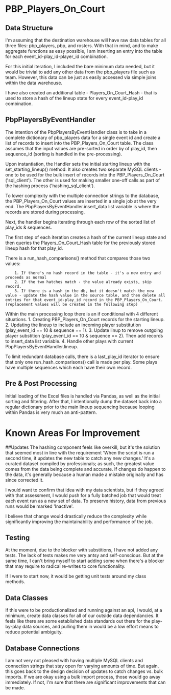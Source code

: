 # PBP_Players_On_Court

## Data Structure
I'm assuming that the destination warehouse will have raw data tables for all three files: pbp_players, pbp, and rosters. With that in mind, and to make aggregate functions as easy possible, I am inserting an entry into the table for each event_id-play_id-player_id combination.

For this initial iteration, I included the bare minimum data needed, but it would be trivial to add any other data from the pbp_players file such as team. However, this data can be just as easily accessed via simple joins within the data warehouse.

I have also created an additional table - Players_On_Court_Hash - that is used to store a hash of the lineup state for every event_id-play_id combination.


## PbpPlayersByEventHandler
The intention of the PbpPlayersByEventHandler class is to take in a complete dictionary of pbp_players data for a single event id and create a list of records to insert into the PBP_Players_On_Court table. 
The class assumes that the input values are pre-sorted in order by of play_id, then sequence_id (sorting is handled in the pre-processing).

Upon instantiation, the Handler sets the initial starting lineup with the set_starting_lineup() method. 
It also creates two separate MySQL clients - one to be used for the bulk insert of records into the PBP_Players_On_Court ('sql_client'). The other is used for making smaller one-off calls as part of the hashing process ('hashing_sql_client').

To lower complexity with the multiple connection strings to the database, the PBP_Players_On_Court values are inserted in a single job at the very end. 
The PbpPlayersByEventHandler.insert_data list variable is where the records are stored during processing.

Next, the handler begins iterating through each row of the sorted list of play_ids & sequences.
  
The first step of each iteration creates a hash of the current lineup state and then queries the Players_On_Court_Hash table for the previously stored lineup hash for that play_id. 

There is a run_hash_comparisons() method that compares those two values:

        1. If there's no hash record in the table - it's a new entry and proceeds as normal
        2. If the two hatches match - the value already exists, skip record.
        3. If there is a hash in the db, but it doesn't match the new value - update the hash value in the source table, and then delete all entries for that event_id-play_id record in the PBP_Players_On_Court. (replacement values will be created in the following step) 
  
Within the main processing loop there is an if conditional with 4 different situations. 
        1. Creating PBP_Players_On_Court records for the starting lineup.
        2. Updating the lineup to include an incoming player substitution (play_event_id == 10 & sequence == 1).
        3. Update linup to remove outgoing player substition (play_event_id == 10 & sequence == 2). Then add records to insert_data list variable.
        4. Handle other plays with current PbpPlayersByEventHandler.lineup.

To limit redundant database calls, there is a last_play_id iterator to ensure that only one run_hash_comparisons() call is made per play. Some plays have multiple sequences which each have their own record.


## Pre & Post Processing
Initial loading of the Excel files is handled via Pandas, as well as the initial sorting and filtering. After that, I intentionally dump the dataset back into a regular dictionary prior to the main lineup sequencing because looping within Pandas is very much an anti-pattern.

# Known Areas For Improvement

##Updates
The hashing component feels like overkill, but it's the solution that seemed most in line with the requirement 'When the script is run a second time, it updates the new table to catch any new changes.'
It's a curated dataset compiled by professionals; as such, the greatest value comes from the data being complete and accurate. If changes do happen to the data, it's generally because a human made a mistake originally and has since corrected it. 

I would want to confirm that idea with my data scientists, but if they agreed with that assessment, I would push for a fully batched job that would treat each event run as a new set of data. To preserve history, data from previous runs would be marked 'Inactive'.

I believe that change would drastically reduce the complexity while significantly improving the maintainability and performance of the job.

## Testing
At the moment, due to the blocker with substitions, I have not added any tests. The lack of tests makes me very antsy and self-conscious. But at the same time, I can't bring myself to start adding some when there's a blocker that may require to radical re-writes to core functionality.

If I were to start now, it would be getting unit tests around my class methods.

## Data Classes
If this were to be productionalized and running against an api, I would, at a minimum, create data classes for all of our outside data dependancies. It feels like there are some established data standards out there for the play-by-play data sources, and pulling them in would be a low effort means to reduce potential ambiguity.

## Database Connections
I am not very not pleased with having multiple MySQL clients and connection strings that stay open for varying amounts of time. But again, this goes back to the design decision of updates to catch changes vs. bulk imports. If we are okay using a bulk import process, those would go away immediately. If not, I'm sure that there are significant improvements that can be made.
